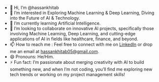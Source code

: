 - 👋 Hi, I’m @hassankhitab
- 👀 I’m interested in Exploring Machine Learning & Deep Learning, Diving into the Future of AI & Technology.
- 🌱 I’m currently learning Artificial Intelligence.
- 💞️ I’m looking to collaborate on innovative AI projects, specifically those involving Machine Learning, Deep Learning, and cutting-edge applications of AI in fields like healthcare, finance, and beyond.
- 📫 How to reach me : Feel free to connect with me on [LinkedIn](https://www.linkedin.com/in/hassan-khitab-5a0121321)
 or drop me an email at hassankhitab05@gmail.com.
- 😄 Pronouns: He/Him.
- ⚡ Fun fact: I’m passionate about merging creativity with AI to build something new, and when I’m not coding, you’ll find me exploring new tech trends or working on my project management skills!

<!---
hassankhitab/hassankhitab is a ✨ special ✨ repository because its `README.md` (this file) appears on your GitHub profile.
You can click the Preview link to take a look at your changes.
--->
